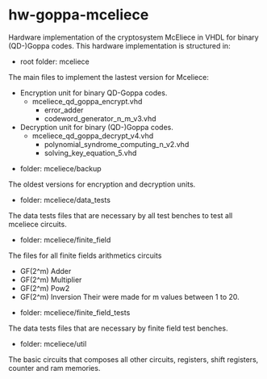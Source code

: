hw-goppa-mceliece
=================

Hardware implementation of the cryptosystem McEliece in VHDL for binary (QD-)Goppa codes.
This hardware implementation is structured in:

+ root folder: mceliece

The main files to implement the lastest version for Mceliece:
- Encryption unit for binary QD-Goppa codes.
     - mceliece_qd_goppa_encrypt.vhd
       - error_adder
       - codeword_generator_n_m_v3.vhd
- Decryption unit for binary (QD-)Goppa codes.
     - mceliece_qd_goppa_decrypt_v4.vhd
       - polynomial_syndrome_computing_n_v2.vhd
       - solving_key_equation_5.vhd

+ folder: mceliece/backup

The oldest versions for encryption and decryption units.

+ folder: mceliece/data_tests

The data tests files that are necessary by all test benches to test all mceliece circuits.

+ folder: mceliece/finite_field

The files for all finite fields arithmetics circuits
   - GF(2^m) Adder
   - GF(2^m) Multiplier
   - GF(2^m) Pow2
   - GF(2^m) Inversion
Their were made for m values between 1 to 20.

+ folder: mceliece/finite_field_tests

The data tests files that are necessary by finite field test benches.

+ folder: mceliece/util

The basic circuits that composes all other circuits, registers, shift registers, counter and ram memories. 
